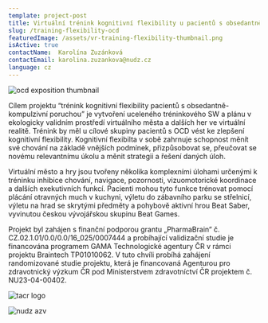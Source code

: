 ```yaml
---
template: project-post
title: Virtuální trénink kognitivní flexibility u pacientů s obsedantně-kompulzivní poruchou
slug: /training-flexibility-ocd
featuredImage: /assets/vr-training-flexibility-thumbnail.png
isActive: true
contactName:  Karolína Zuzánková
contactEmail: karolina.zuzankova@nudz.cz
language: cz
---
```


![ocd exposition thumbnail](/vr-training-flexibility-thumbnail.png)
 
Cílem projektu “trénink kognitivní flexibility pacientů s obsedantně-kompulzivní poruchou” je vytvoření uceleného tréninkového SW a plánu v ekologicky validním prostředí virtuálního města a dalších her ve virtuální realitě. Trénink by měl u cílové skupiny pacientů s OCD vést ke zlepšení kognitivní flexibility. Kognitivní flexibilta v sobě zahrnuje schopnost měnít své chování na základě vnějších podmínek, přizpůsobovat se, přeučovat se novému relevantnímu úkolu a měnit strategii a řešení daných úloh. 

Virtuální město a hry jsou tvořeny několika komplexními úlohami určenými k tréninku inhibice chování, navigace, pozornosti, vizuomotorické koordinace a dalších exekutivních funkcí. Pacienti mohou tyto funkce trénovat pomocí plácání otravných much v kuchyni, výletu do zábavního parku se střelnicí, výletu na hrad se skrytými předměty a pohybově aktivní hrou Beat Saber, vyvinutou českou vývojářskou skupinu Beat Games. 

Projekt byl zahájen s finanční podporou grantu „PharmaBrain“ č. CZ.02.1.01/0.0/0.0/16_025/0007444 a probíhající validizační studie je financována programem GAMA Technologické agentury ČR v rámci projektu Braintech TP01010062. V tuto chvíli probíhá zahájení randomizované studie projektu, která je financovaná Agenturou pro zdravotnický výzkum ČR pod Ministerstvem zdravotníctví ČR projektem č. NU23-04-00402.

![tacr logo](/logo-tacr.png)

![nudz azv](/logo-azv.png)

